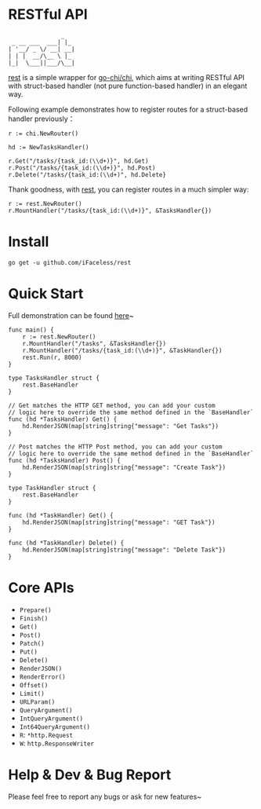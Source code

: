 RESTful API
============

```
               _
 _ __ ___  ___| |_
| '__/ _ \/ __| __|
| | |  __/\__ \ |_
|_|  \___||___/\__|
```

[rest](https://github.com/ifaceless/rest) is a simple wrapper for [go-chi/chi](https://github.com/go-chi/chi), which aims at writing RESTful API with struct-based handler (not pure function-based handler) in an elegant way.

Following example demonstrates how to register routes for a struct-based handler previously：

```golang
r := chi.NewRouter()

hd := NewTasksHandler()

r.Get("/tasks/{task_id:(\\d+)}", hd.Get)
r.Post("/tasks/{task_id:(\\d+)}", hd.Post)
r.Delete("/tasks/{task_id:(\\d+)", hd.Delete}
```

Thank goodness, with [rest](https://github.com/ifaceless/rest), you can register routes in a much simpler way:

```golang
r := rest.NewRouter()
r.MountHandler("/tasks/{task_id:(\\d+)}", &TasksHandler{})
```

# Install

```
go get -u github.com/iFaceless/rest
```

# Quick Start

Full demonstration can be found [here](./example/main.go)~

```golang
func main() {
	r := rest.NewRouter()
	r.MountHandler("/tasks", &TasksHandler{})
	r.MountHandler("/tasks/{task_id:(\\d+)}", &TaskHandler{})
	rest.Run(r, 8000)
}

type TasksHandler struct {
	rest.BaseHandler
}

// Get matches the HTTP GET method, you can add your custom
// logic here to override the same method defined in the `BaseHandler`
func (hd *TasksHandler) Get() {
	hd.RenderJSON(map[string]string{"message": "Get Tasks"})
}

// Post matches the HTTP Post method, you can add your custom
// logic here to override the same method defined in the `BaseHandler`
func (hd *TasksHandler) Post() {
	hd.RenderJSON(map[string]string{"message": "Create Task"})
}

type TaskHandler struct {
	rest.BaseHandler
}

func (hd *TaskHandler) Get() {
	hd.RenderJSON(map[string]string{"message": "GET Task"})
}

func (hd *TaskHandler) Delete() {
	hd.RenderJSON(map[string]string{"message": "Delete Task"})
}
```

# Core APIs

- `Prepare()`
- `Finish()`
- `Get()`
- `Post()`
- `Patch()`
- `Put()`
- `Delete()`
- `RenderJSON()`
- `RenderError()`
- `Offset()`
- `Limit()`
- `URLParam()`
- `QueryArgument()`
- `IntQueryArgument()`
- `Int64QueryArgument()`
- `R`: `*http.Request`
- `W`: `http.ResponseWriter`

# Help & Dev & Bug Report

Please feel free to report any bugs or ask for new features~